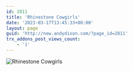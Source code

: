 ```yaml
---
id: 2811
title: 'Rhinestone Cowgirls'
date: '2023-03-17T13:45:33+00:00'
layout: page
guid: 'http://new.andydixon.com/?page_id=2811'
trx_addons_post_views_count:
    - '1'
---
```


![Rhinestone Cowgirls](https://i0.wp.com/assets.g8x2.ldn.idrivee2-23.com/posters/Rhinestone%20Cowgirls%2001.jpg?w=1200&ssl=1 "Rhinestone Cowgirls")